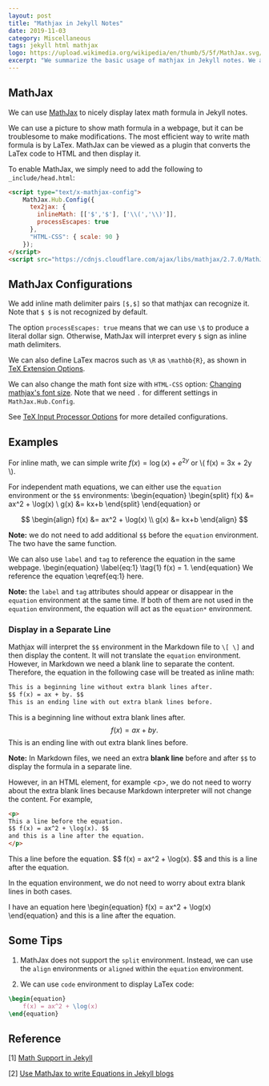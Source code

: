 ```yaml
---
layout: post
title: "Mathjax in Jekyll Notes"
date: 2019-11-03
category: Miscellaneous
tags: jekyll html mathjax
logo: https://upload.wikimedia.org/wikipedia/en/thumb/5/5f/MathJax.svg/1024px-MathJax.svg.png
excerpt: "We summarize the basic usage of mathjax in Jekyll notes. We also provide some examples of writing math equations."
---
```


## MathJax
We can use [MathJax](https://www.mathjax.org/) to nicely display latex math formula in Jekyll notes. 

We can use a picture to show math formula in a webpage, but it can be troublesome to make modifications. The most efficient way to write math formula is by LaTex. MathJax can be viewed as a plugin that converts the LaTex code to HTML and then display it.  

To enable MathJax, we simply need to add the following to `_include/head.html`:
```html
<script type="text/x-mathjax-config">
    MathJax.Hub.Config({
      tex2jax: {
        inlineMath: [['$','$'], ['\\(','\\)']],
        processEscapes: true
      },
      "HTML-CSS": { scale: 90 }
    });
</script>
<script src="https://cdnjs.cloudflare.com/ajax/libs/mathjax/2.7.0/MathJax.js?config=TeX-AMS-MML_HTMLorMML" type="text/javascript"></script>
```

## MathJax Configurations
We add inline math delimiter pairs `[$,$]` so that mathjax can recognize it. Note that `$ $` is not recognized by default.

The option `processEscapes: true` means that we can use `\$` to produce a literal dollar sign. Otherwise, MathJax will interpret every `$` sign as inline math delimiters.

We can also define LaTex macros such as `\R` as `\mathbb{R}`, as shown in [TeX Extension Options](https://docs.mathjax.org/en/latest/options/input/tex.html#tex-extension-options-1).

We can also change the math font size with `HTML-CSS` option: [Changing mathjax's font size](https://stackoverflow.com/questions/19086152/changing-mathjaxs-font-size). Note that we need `.` for different settings in `MathJax.Hub.Config`.

See [TeX Input Processor Options](https://docs.mathjax.org/en/latest/options/input/tex.html) for more detailed configurations.


## Examples
For inline math, we can simple write $f(x) = \log(x) + e^{2y}$ or \\( f(x) = 3x + 2y \\).

For independent math equations, we can either use the `equation` environment or the `$$` environments:
\begin{equation}
\begin{split}
	f(x) &= ax^2 + \log(x) \\ 
	g(x) &= kx+b
\end{split}
\end{equation}
or

$$
\begin{align}
	f(x) &= ax^2 + \log(x) \\ 
	g(x) &= kx+b
\end{align}
$$

**Note:** we do not need to add additional `$$` before the `equation` environment. The two have the same function.

We can also use `label` and `tag` to reference the equation in the same webpage.
\begin{equation}
\label{eq:1}
\tag{1}
f(x) = 1.
\end{equation}
We reference the equation \eqref{eq:1} here.

**Note:** the `label` and `tag` attributes should appear or disappear in the `equation` environment at the same time. If both of them are not used in the `equation` environment, the equation will act as the `equation*` environment. 


### Display in a Separate Line
Mathjax will interpret the `$$` environment in the Markdown file to `\[ \]` and then display the content. It will not translate the `equation` environment. However, in Markdown we need a blank line to separate the content. Therefore, the equation in the following case will be treated as inline math:
```html
This is a beginning line without extra blank lines after.
$$ f(x) = ax + by. $$
This is an ending line with out extra blank lines before.
```

This is a beginning line without extra blank lines after.
$$
f(x) = ax + by.
$$
This is an ending line with out extra blank lines before.

**Note:** In Markdown files, we need an extra **blank line** before and after `$$` to display the formula in a separate line.

However, in an HTML element, for example &lt;p&gt;, we do not need to worry about the extra blank lines because Markdown interpreter will not change the content. For example,
```html
<p>
This a line before the equation.
$$ f(x) = ax^2 + \log(x). $$
and this is a line after the equation.
</p>
```

<p>
This a line before the equation.
$$
	f(x) = ax^2 + \log(x).
$$
and this is a line after the equation.
</p>

In the equation environment, we do not need to worry about extra blank lines in both cases.
<p>
I have an equation here
\begin{equation}
	f(x) = ax^2 + \log(x)
\end{equation}
and this is a line after the equation.
</p>


## Some Tips
1. MathJax does not support the `split` environment. Instead, we can use the `align` environments or `aligned` within the `equation` environment.

2. We can use `code` environment to display LaTex code:
```latex
\begin{equation}
	f(x) = ax^2 + \log(x)
\end{equation}
```


## Reference
[1] [Math Support in Jekyll](http://blog.lostinmyterminal.com/webpages/2015/01/09/math-support-in-jekyll.html)

[2] [Use MathJax to write Equations in Jekyll blogs](http://zjuwhw.github.io/2017/06/04/MathJax.html)